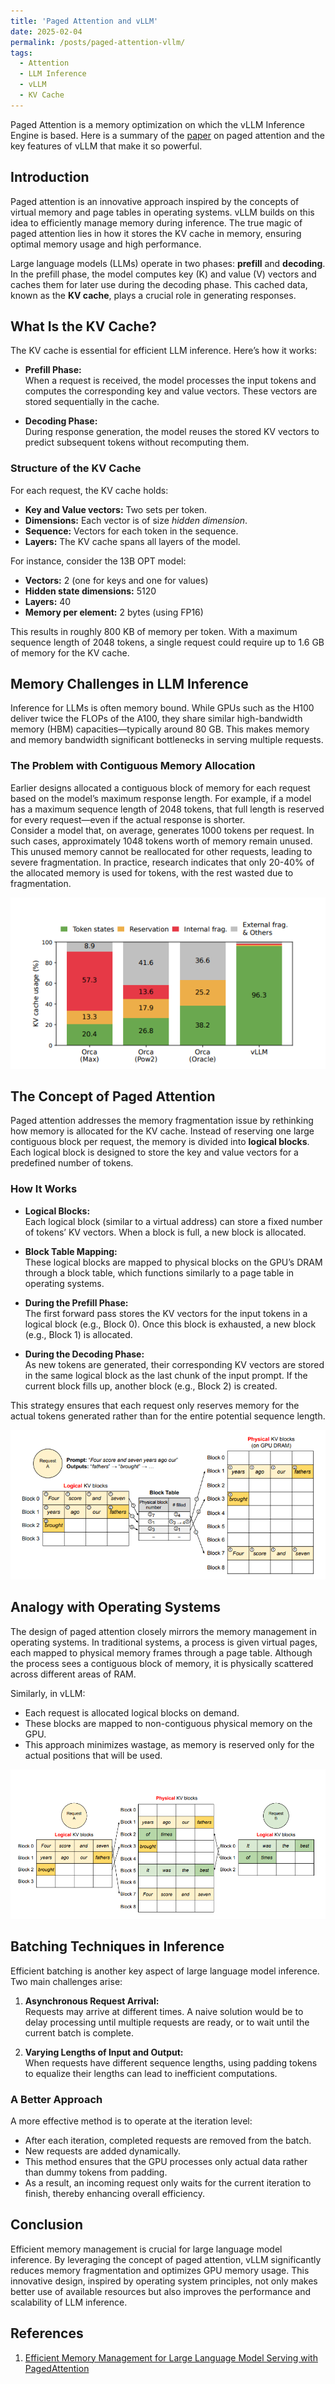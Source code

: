 ```yaml
---
title: 'Paged Attention and vLLM'
date: 2025-02-04
permalink: /posts/paged-attention-vllm/
tags:
  - Attention
  - LLM Inference
  - vLLM
  - KV Cache
---
```


Paged Attention is a memory optimization on which the vLLM Inference Engine is based. Here is a summary of the [paper](https://arxiv.org/pdf/2309.06180) on paged attention and the key features of vLLM that make it so powerful.

## Introduction

Paged attention is an innovative approach inspired by the concepts of virtual memory and page tables in operating systems. vLLM builds on this idea to efficiently manage memory during inference. The true magic of paged attention lies in how it stores the KV cache in memory, ensuring optimal memory usage and high performance.

Large language models (LLMs) operate in two phases: **prefill** and **decoding**. In the prefill phase, the model computes key (K) and value (V) vectors and caches them for later use during the decoding phase. This cached data, known as the **KV cache**, plays a crucial role in generating responses.

## What Is the KV Cache?

The KV cache is essential for efficient LLM inference. Here’s how it works:

- **Prefill Phase:**  
  When a request is received, the model processes the input tokens and computes the corresponding key and value vectors. These vectors are stored sequentially in the cache.

- **Decoding Phase:**  
  During response generation, the model reuses the stored KV vectors to predict subsequent tokens without recomputing them.

### Structure of the KV Cache

For each request, the KV cache holds:
- **Key and Value vectors:** Two sets per token.
- **Dimensions:** Each vector is of size *hidden dimension*.
- **Sequence:** Vectors for each token in the sequence.
- **Layers:** The KV cache spans all layers of the model.

For instance, consider the 13B OPT model:
- **Vectors:** 2 (one for keys and one for values)
- **Hidden state dimensions:** 5120
- **Layers:** 40
- **Memory per element:** 2 bytes (using FP16)

This results in roughly 800 KB of memory per token. With a maximum sequence length of 2048 tokens, a single request could require up to 1.6 GB of memory for the KV cache.

## Memory Challenges in LLM Inference

Inference for LLMs is often memory bound. While GPUs such as the H100 deliver twice the FLOPs of the A100, they share similar high-bandwidth memory (HBM) capacities—typically around 80 GB. This makes memory and memory bandwidth significant bottlenecks in serving multiple requests.

### The Problem with Contiguous Memory Allocation

Earlier designs allocated a contiguous block of memory for each request based on the model’s maximum response length. For example, if a model has a maximum sequence length of 2048 tokens, that full length is reserved for every request—even if the actual response is shorter.  
Consider a model that, on average, generates 1000 tokens per request. In such cases, approximately 1048 tokens worth of memory remain unused. This unused memory cannot be reallocated for other requests, leading to severe fragmentation. In practice, research indicates that only 20-40% of the allocated memory is used for tokens, with the rest wasted due to fragmentation.

![Memory Wastage Graph](/images/blogs/vllm_memory_waste.png)

## The Concept of Paged Attention

Paged attention addresses the memory fragmentation issue by rethinking how memory is allocated for the KV cache. Instead of reserving one large contiguous block per request, the memory is divided into **logical blocks**. Each logical block is designed to store the key and value vectors for a predefined number of tokens.

### How It Works

- **Logical Blocks:**  
  Each logical block (similar to a virtual address) can store a fixed number of tokens’ KV vectors. When a block is full, a new block is allocated.

- **Block Table Mapping:**  
  These logical blocks are mapped to physical blocks on the GPU’s DRAM through a block table, which functions similarly to a page table in operating systems.

- **During the Prefill Phase:**  
  The first forward pass stores the KV vectors for the input tokens in a logical block (e.g., Block 0). Once this block is exhausted, a new block (e.g., Block 1) is allocated.

- **During the Decoding Phase:**  
  As new tokens are generated, their corresponding KV vectors are stored in the same logical block as the last chunk of the input prompt. If the current block fills up, another block (e.g., Block 2) is created.

This strategy ensures that each request only reserves memory for the actual tokens generated rather than for the entire potential sequence length.

![Block Table Diagram](/images/blogs/block_table.png)

## Analogy with Operating Systems

The design of paged attention closely mirrors the memory management in operating systems. In traditional systems, a process is given virtual pages, each mapped to physical memory frames through a page table. Although the process sees a contiguous block of memory, it is physically scattered across different areas of RAM.

Similarly, in vLLM:
- Each request is allocated logical blocks on demand.
- These blocks are mapped to non-contiguous physical memory on the GPU.
- This approach minimizes wastage, as memory is reserved only for the actual positions that will be used.

![Multiple Requests Block Table](/images/blogs/multiple_requests_block_table.png)

## Batching Techniques in Inference

Efficient batching is another key aspect of large language model inference. Two main challenges arise:

1. **Asynchronous Request Arrival:**  
   Requests may arrive at different times. A naive solution would be to delay processing until multiple requests are ready, or to wait until the current batch is complete.

2. **Varying Lengths of Input and Output:**  
   When requests have different sequence lengths, using padding tokens to equalize their lengths can lead to inefficient computations.

### A Better Approach

A more effective method is to operate at the iteration level:
- After each iteration, completed requests are removed from the batch.
- New requests are added dynamically.
- This method ensures that the GPU processes only actual data rather than dummy tokens from padding.
- As a result, an incoming request only waits for the current iteration to finish, thereby enhancing overall efficiency.

## Conclusion

Efficient memory management is crucial for large language model inference. By leveraging the concept of paged attention, vLLM significantly reduces memory fragmentation and optimizes GPU memory usage. This innovative design, inspired by operating system principles, not only makes better use of available resources but also improves the performance and scalability of LLM inference.

## References

1. [Efficient Memory Management for Large Language Model Serving with PagedAttention](https://arxiv.org/pdf/2309.06180)



<!--
-------------------------



Paged attention is inspired by the concept of virtualk memory and page table in operating systems. vLLM is built on top of the this implementation. The magic of paged attention lies in the manner in which it stores the KV Cache in memory.

What is kv cache?
llm has two phases: prefill and decoding.
kv is computed in prefill and cached to use in decoding phase.
the structure of the kv cache:
For 1 request: k and v vectors of a hidden dimension * the sequence of tokens * the number of layers
paper gives example of the 13B OPT model: 2 (key and value vectors) * 5120 (hidden state dimensions) * 40 (layers) * 2 bytes (per element, FP16) ~ 800 KB of space.
Max sequence length of 2048, so KV cache can be as much as 2048 * 800KB ~ 1.6GB for single request.

Doing inference for LLMs is memory bound (you can only serve as many requests in one batch as your have memory to do so).
GPU computation is very powerful: h100 does 2x FLOPs of A100, but has the same HBM at 80GB. Memory and memory bandwidth is an increasing bottleneck
Conclusion: memory management is key in llm inference

Earlier, during reference contiguous memory is allocated for each request. so if a model has max response length of 2048 tokens, memory corresponding to that is allocated in contiguous manner. For other requests, the next chunk of memory is allocated. In most cases, the model doesnt generate response length tokens, this causes memory fragmentation.
Say a model generates 1000 tokens on average and has max sequence length of 2048. a total of 1048 units of memory goes unused, which cant be used by any other smaller request also because it is reserved for a given request. Such chuncks of unused memory will exist for most requests, making the entire allocation highly fragmented.

Their research claims that in practice only 20-40% of allocated memory is actually used for tokens. Remaining is the different forms of fragmentation.
![graph showing wastage of memory](/images/blogs/vllm_memory_waste.png)


The magic of Paged Attention is in its analogy with paged memory implementation in operating systems. Instead of allocating contiguous memory proportional to the max response length of the model, it divides the memory into logical blocks. Each logical block can store the key and value vectors for a preconfigured number of tokens. Each logical block (synonymous to virtual address) is mapped to a physical block (physical address) on the GPU DRAM via a block table (synonymous to page table)

![diagram showing how block table works](/images/blogs/block_table.png)

When the request is received, the first forward pass (prefill phase) generates the KV vectors at each layer. For input token, the KV vectors are stored one after the other on a logical block (Block 0 in the image). Once the logical block is exhausted, a new block is allocated to next set of tokens (Block 1). After the prefill phase, when the next token is generated, its is on the same block as the last chunk of the input prompt. Each successive predicted token is placed one after the other on the logical block. If the logical block is exhausted, a new one is created (Block 2). This way logical blocks are generated, and mapped to physical blocks on GPU DRAM.
In operating systems, a process is allocated memory in virtual pages. Each process owns a certain number of virtual pages, which are mapped to physical frames/pgaes on the RAM. A process can have multiple pages, but no two processes will be allocated the same page (assuming no shared memory). From that process's point of view, it is saving data in a contiguous space, but that is not the case (physically). 

Similarly, each request is allocated logical blocks on demand. From the point of view of that request, it is saving KV vectors in a continuous space (one after the other on the logical block). And each block is mapped to a phyiscal block, but different physical blocks may not be contigous. In this fashion, at any given point a request is reserving memory corresponding the the reamining positions on the block assigned to it, not to the extent of its theoretical response length.

![block table for multiple requests](/images/blogs/multiple_requests_block_table.png)

Other inference stuff:

batching techniques:
problem 1: requests arrive at different times
naive approach: make a request wait till other requests arrive (to batch them), or make it wait till the currently executing batch is complete
problem 2: different lengths of input and output
naive approach: use padding tokens to equalize their length.

better approach? work at the iteration level. after each iteration, completed requests are removed and new ones are added.
Better GPU use because now actual forward pass on the new requests instead of dummy forward pass on padded tokens
An incoming request must wait only for the current iteration to complete.



References:
1. The Paper: Efficient Memory Management for Large Language Model Serving with PagedAttention

-->